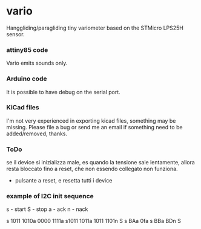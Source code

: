 # vario
Hanggliding/paragliding tiny variometer based on the STMicro LPS25H sensor.

### attiny85 code
Vario emits sounds only.

### Arduino code
It is possible to have debug on the serial port.

### KiCad files

I'm not very experienced in exporting kicad files, something may be missing.
Please file a bug or send me an email if something need to be added/removed, thanks.

### ToDo

se il device si inizializza male, es quando la tensione sale lentamente, allora resta bloccato fino a reset, che non essendo collegato non funziona.
- pulsante a reset, e resetta tutti i device

### example of I2C init sequence
s - start
S - stop
a - ack
n - nack

s 1011 1010a 0000 1111a s1011 1011a 1011 1101n S
s BAa 0fa s BBa BDn S

